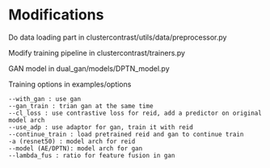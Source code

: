 
# Modifications
Do data loading part in clustercontrast/utils/data/preprocessor.py

Modify training pipeline in clustercontrast/trainers.py

GAN model in dual_gan/models/DPTN_model.py

Training options in examples/options

```shell
--with_gan : use gan
--gan_train : trian gan at the same time
--cl_loss : use contrastive loss for reid, add a predictor on original model arch
--use_adp : use adaptor for gan, train it with reid
--continue_train : load pretrained reid and gan to continue train
-a (resnet50) : model arch for reid
--model (AE/DPTN): model arch for gan 
--lambda_fus : ratio for feature fusion in gan
```

